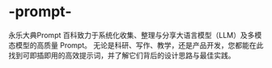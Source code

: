 # -prompt-
永乐大典Prompt 百科致力于系统化收集、整理与分享大语言模型（LLM）及多模态模型的高质量 Prompt。 无论是科研、写作、教学，还是产品开发，您都能在此找到可即插即用的高效提示词，并了解它们背后的设计思路与最佳实践。
